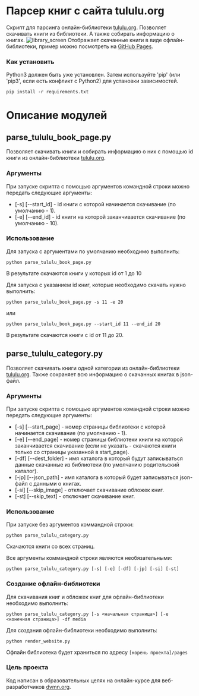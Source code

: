 # Парсер книг с сайта tululu.org
Скрипт для парсинга онлайн-библиотеки  [tululu.org](https://tululu.org/).
Позволяет скачивать книги из библиотеки. А также собирать информацию о книгах.
![library_screen](https://user-images.githubusercontent.com/17517383/159776981-195aa651-afe3-40dd-ac20-bd989d25abb5.png)
Отображает скачанные книги в виде офлайн-библиотеки, пример можно посмотреть на
[GitHub Pages](https://clownkill.github.io/books-library-restyle/pages/index1.html).

### Как установить

Python3 должен быть уже установлен. Затем используйте 'pip' (или 'pip3', если есть конфликт с Python2) для 
установки зависимостей.
```
pip install -r requirements.txt
```
# Описание модулей

## parse_tululu_book_page.py

Позволяет скачивать книги и собирать информацию о них с помощью id книги из
онлайн-библиотеки [tululu.org](https://tululu.org/).

### Аргументы

При запуске скрипта с помощью аргументов командной строки можно передать следующие аргументы:
- [-s] [--start_id] - id книги с которой начинается скачивание (по умолчанию - 1).
- [-e] [--end_id] - id книги на которой заканчивается скачивание (по умолчанию - 10).

### Использование

Для запуска с аргументами по умолчанию необходимо выполнить:
```
python parse_tululu_book_page.py
```
В результате скачаются книги у которых id от 1 до 10

Для запуска с указанием id книг, которые необходимо скачать нужно выполнить:
```
python parse_tululu_book_page.py -s 11 -e 20
```
или
```
python parse_tululu_book_page.py --start_id 11 --end_id 20
```
В результате скачаются книги с id от 11 до 20.

## parse_tululu_category.py

Позволяет скачивать книги одной категории из онлайн-библиотеки [tululu.org](https://tululu.org/).
Также сохраняет всю информацию о скачанных книгах в json-файл.

### Аргументы

При запуске скрипта с помощью аргументов командной строки можно передать следующие аргументы:
- [-s] [--start_page] - номер страницы библиотеки с которой начинается скачивание (по умолчанию - 1).
- [-e] [--end_page] - номер страницы библиотеки книги на которой заканчивается скачивание 
(если не указать - скачаются книги только со страницы указанной в start_page).
- [-df] [--dest_folder] - имя каталога в который будут записываться данные скачанные из библиотеки (по умолчанию родительский каталог).
- [-jp] [--json_path] - имя каталога в который будет записываться json-файл с данными о книгах.
- [-si] [--skip_image] - отключает скачивание обложек книг.
- [-st] [--skip_text] - отключает скачивание книг.

### Использование

При запуске без аргументов коммандной строки:
```
python parse_tululu_category.py
```
Скачаются книги со всех страниц.

Все аргументы коммандной строки являются необязательными:
```
python parse_tululu_category.py [-s] [-e] [-df] [-jp] [-si] [-st]
```

### Создание офлайн-библиотеки
Для скачивания книг и обложек книг для офлайн-библиотеки необходимо выполнить:
```
python parse_tululu_category.py [-s <начальная страница>] [-e <конечная страница>] -df media
```

Для создания офлайн-библиотеки необходимо выполнить:
```
python render_website.py
```
Офлайн библиотека будет храниться по адресу `[корень проекта]/pages`


### Цель проекта

Код написан в образовательных целях на онлайн-курсе для веб-разработчиков [dvmn.org](https://dvmn.org/).
